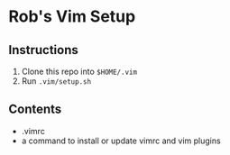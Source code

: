 # Rob's Vim Setup

## Instructions

1. Clone this repo into `$HOME/.vim`
2. Run `.vim/setup.sh`

## Contents

- .vimrc
- a command to install or update vimrc and vim plugins
